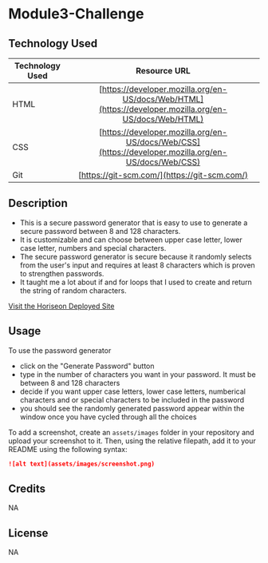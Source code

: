 # Module3-Challenge

## Technology Used 

| Technology Used         | Resource URL           | 
| ------------- |:-------------:| 
| HTML    | [https://developer.mozilla.org/en-US/docs/Web/HTML](https://developer.mozilla.org/en-US/docs/Web/HTML) | 
| CSS     | [https://developer.mozilla.org/en-US/docs/Web/CSS](https://developer.mozilla.org/en-US/docs/Web/CSS)      |   
| Git | [https://git-scm.com/](https://git-scm.com/)     |    

## Description 

- This is a secure password generator that is easy to use to generate a secure password between 8 and 128 characters. 
- It is customizable and can choose between upper case letter, lower case letter, numbers and special characters.  
- The secure password generator is secure because it randomly selects from the user's input and requires at least 8 characters which is proven to strengthen passwords.
- It taught me a lot about if and for loops that I used to create and return the string of random characters.

[Visit the Horiseon Deployed Site](https://gypsyboho.github.io/Module1-Challenge/)


## Usage 

To use the password generator 
- click on the "Generate Password" button
- type in the number of characters you want in your password. It must be between 8 and 128 characters
- decide if you want upper case letters, lower case letters, numberical characters and or special characters to be included in the password
- you should see the randomly generated password appear within the window once you have cycled through all the choices

To add a screenshot, create an `assets/images` folder in your repository and upload your screenshot to it. Then, using the relative filepath, add it to your README using the following syntax:

```md
![alt text](assets/images/screenshot.png)
```

## Credits

NA

## License

NA